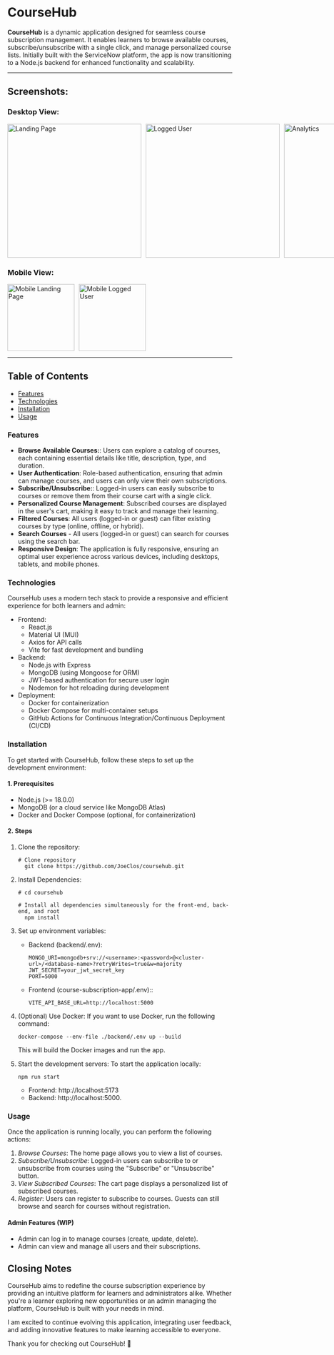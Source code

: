 # **CourseHub** 

**CourseHub** is a dynamic application designed for seamless course subscription management. It enables learners to browse available courses, subscribe/unsubscribe with a single click, and manage personalized course lists. Initially built with the ServiceNow platform, the app is now transitioning to a Node.js backend for enhanced functionality and scalability.

---
## Screenshots:

### Desktop View:
<div style="display: flex; gap: 10px;">
  <img src="https://github.com/user-attachments/assets/e1795b6f-4c0b-4426-9869-57619bc795f6" alt="Landing Page" width="300">
  <img src="https://github.com/user-attachments/assets/0963a029-9a92-457d-bc1e-dd690e81bcec" alt="Logged User" width="300">
  <img src="https://github.com/user-attachments/assets/e8c0bc55-31bd-4e71-aa3e-d0b2fecd8ba1" alt="Analytics" width="300">
  <img src="https://github.com/user-attachments/assets/4d8c59b8-9e19-44ff-903c-1e2ba0f3da9d)" alt="Dashboard" width="300">
</div>

### Mobile View:
<div style="display: flex; gap: 10px;">
  <img src="https://github.com/user-attachments/assets/1ba243a9-b770-4f14-82f1-ee479da672b2" alt="Mobile Landing Page" width="150">
  <img src="https://github.com/user-attachments/assets/38ddcb74-4c20-4b74-bb24-f05a86bdd47e" alt="Mobile Logged User" width="150">
</div>



---

## Table of Contents

- [Features](#features)
- [Technologies](#technologies)
- [Installation](#installation)
- [Usage](#usage)


   
<a name="features"></a>
### Features
- **Browse Available Courses:**: Users can explore a catalog of courses, each containing essential details like title, description, type, and duration.
- **User Authentication**: Role-based authentication, ensuring that admin can manage courses, and users can only view their own subscriptions.
- **Subscribe/Unsubscribe:**: Logged-in users can easily subscribe to courses or remove them from their course cart with a single click.
- **Personalized Course Management**: Subscribed courses are displayed in the user's cart, making it easy to track and manage their learning.
- **Filtered Courses**: All users (logged-in or guest) can filter existing courses by type (online, offline, or hybrid).
- **Search Courses** - All users (logged-in or guest) can search for courses using the search bar.
- **Responsive Design**: The application is fully responsive, ensuring an optimal user experience across various devices, including desktops, tablets, and mobile phones.



<a name="technologies"></a>
### Technologies
CourseHub uses a modern tech stack to provide a responsive and efficient experience for both learners and admin:
- Frontend:
  - React.js
  - Material UI (MUI)
  - Axios for API calls
  - Vite for fast development and bundling
- Backend:
  - Node.js with Express
  - MongoDB (using Mongoose for ORM)
  - JWT-based authentication for secure user login
  - Nodemon for hot reloading during development
- Deployment:
  - Docker for containerization
  - Docker Compose for multi-container setups
  - GitHub Actions for Continuous Integration/Continuous Deployment (CI/CD)



<a name="installation"></a>
### Installation
To get started with CourseHub, follow these steps to set up the development environment:

#### 1. Prerequisites
- Node.js (>= 18.0.0)
- MongoDB (or a cloud service like MongoDB Atlas)
- Docker and Docker Compose (optional, for containerization)

#### 2. Steps
1. Clone the repository:
   
       # Clone repository
         git clone https://github.com/JoeClos/coursehub.git 
      
2. Install Dependencies:
   
       # cd coursehub
      
       # Install all dependencies simultaneously for the front-end, back-end, and root
         npm install

   
4. Set up environment variables:
   - Backend (backend/.env):

         MONGO_URI=mongodb+srv://<username>:<password>@<cluster-url>/<database-name>?retryWrites=true&w=majority
         JWT_SECRET=your_jwt_secret_key
         PORT=5000

   - Frontend (course-subscription-app/.env)::
     
         VITE_API_BASE_URL=http://localhost:5000
     
5. (Optional) Use Docker:
   If you want to use Docker, run the following command:
   
       docker-compose --env-file ./backend/.env up --build
    This will build the Docker images and run the app.
   
6. Start the development servers:
   To start the application locally:
   
       npm run start
   
    - Frontend: http://localhost:5173
    - Backend: http://localhost:5000.

<a name="usage"></a>
### Usage 
Once the application is running locally, you can perform the following actions:
 1. *Browse Courses*: The home page allows you to view a list of courses.
 2. *Subscribe/Unsubscribe*: Logged-in users can subscribe to or unsubscribe from courses using the "Subscribe" or "Unsubscribe" button.
 3. *View Subscribed Courses*: The cart page displays a personalized list of subscribed courses.
 4. *Register*: Users can register to subscribe to courses. Guests can still browse and search for courses without registration.

#### Admin Features (WIP)
 - Admin can log in to manage courses (create, update, delete).
 - Admin can view and manage all users and their subscriptions.

## Closing Notes
CourseHub aims to redefine the course subscription experience by providing an intuitive platform for learners and administrators alike. Whether you're a learner exploring new opportunities or an admin managing the platform, CourseHub is built with your needs in mind.

I am excited to continue evolving this application, integrating user feedback, and adding innovative features to make learning accessible to everyone.

Thank you for checking out CourseHub! 🚀


